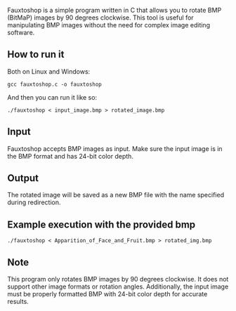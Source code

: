 Fauxtoshop is a simple program written in C that allows you to rotate BMP (BitMaP) images by 90 degrees clockwise. This tool is useful for manipulating BMP images without the need for complex image editing software.

## How to run it 

Both on Linux and Windows: 

`gcc fauxtoshop.c -o fauxtoshop`

And then you can run it like so:

`./fauxtoshop < input_image.bmp > rotated_image.bmp`

## Input 

Fauxtoshop accepts BMP images as input. Make sure the input image is in the BMP format and has 24-bit color depth.

## Output
The rotated image will be saved as a new BMP file with the name specified during redirection.

## Example execution with the provided bmp

`./fauxtoshop < Apparition_of_Face_and_Fruit.bmp > rotated_img.bmp`

## Note
This program only rotates BMP images by 90 degrees clockwise. It does not support other image formats or rotation angles. Additionally, the input image must be properly formatted BMP with 24-bit color depth for accurate results.